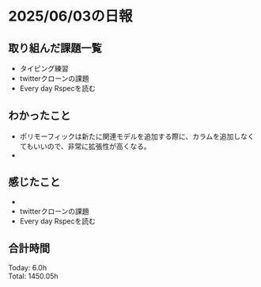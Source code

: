 # 2025/06/03の日報
## 取り組んだ課題一覧
* タイピング練習
* twitterクローンの課題
* Every day Rspecを読む
## わかったこと 
* ポリモーフィックは新たに関連モデルを追加する際に、カラムを追加しなくてもいいので、非常に拡張性が高くなる。
* 
## 感じたこと
* 
* twitterクローンの課題
* Every day Rspecを読む
##  合計時間 
Today: 6.0h<br>
Total: 1450.05h
